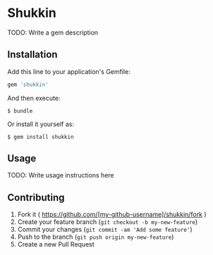 # Shukkin

TODO: Write a gem description

## Installation

Add this line to your application's Gemfile:

```ruby
gem 'shukkin'
```

And then execute:

    $ bundle

Or install it yourself as:

    $ gem install shukkin

## Usage

TODO: Write usage instructions here

## Contributing

1. Fork it ( https://github.com/[my-github-username]/shukkin/fork )
2. Create your feature branch (`git checkout -b my-new-feature`)
3. Commit your changes (`git commit -am 'Add some feature'`)
4. Push to the branch (`git push origin my-new-feature`)
5. Create a new Pull Request

